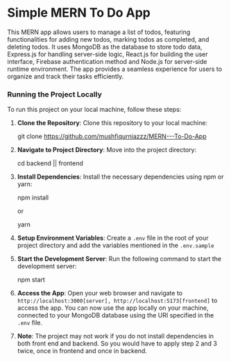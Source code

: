 <h1>Simple MERN To Do App</h1>
<p>This MERN app allows users to manage a list of todos, featuring functionalities for adding new todos, marking todos as completed, and deleting todos. It uses MongoDB as the database to store todo data, Express.js for handling server-side logic, React.js for building the user interface, Firebase authentication method and Node.js for server-side runtime environment. The app provides a seamless experience for users to organize and track their tasks efficiently.</p>
<h3>Running the Project Locally</h3>
  <p>To run this project on your local machine, follow these steps:

1. <b>Clone the Repository</b>: Clone this repository to your local machine:

   git clone https://github.com/mushfiqurniazzz/MERN---To-Do-App

2. <b>Navigate to Project Directory</b>: Move into the project directory:

   cd backend || frontend

3. <b>Install Dependencies</b>: Install the necessary dependencies using npm or yarn:

   npm install

   or

   yarn

4. <b>Setup Environment Variables</b>: Create a `.env` file in the root of your project directory and add the variables mentioned in the `.env.sample`

5. <b>Start the Development Server</b>: Run the following command to start the development server:

   npm start

6. <b>Access the App</b>: Open your web browser and navigate to `http://localhost:3000[server], http://localhost:5173[frontend]` to access the app. You can now use the app locally on your machine, connected to your MongoDB database using the URI specified in the `.env` file.

7. <b>Note</b>: The project may not work if you do not install dependencies in both front end and backend. So you would have to apply step 2 and 3 twice, once in frontend and once in backend.
</p>
